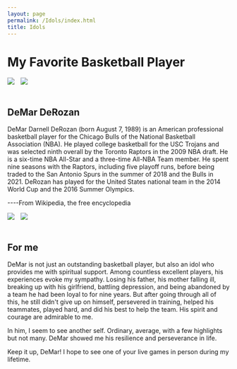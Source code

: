 ```yaml
---
layout: page
permalink: /Idols/index.html
title: Idols
---
```


# My Favorite Basketball Player

<div class="third">
<img style = "margin-right:1vw;" src="https://Deboo08.github.io/images/DDR2.jpg">
<img src="https://Deboo08.github.io/images/DDR4.jpg">
</div>
<br>

## DeMar DeRozan

DeMar Darnell DeRozan (born August 7, 1989) is an American professional basketball player for the Chicago Bulls of the National Basketball Association (NBA). He played college basketball for the USC Trojans and was selected ninth overall by the Toronto Raptors in the 2009 NBA draft. He is a six-time NBA All-Star and a three-time All-NBA Team member. He spent nine seasons with the Raptors, including five playoff runs, before being traded to the San Antonio Spurs in the summer of 2018 and the Bulls in 2021. DeRozan has played for the United States national team in the 2014 World Cup and the 2016 Summer Olympics.          

----From Wikipedia, the free encyclopedia

<div class="third">
<img style = "margin-right:1vw;" src="https://Deboo08.github.io/images/DDR1.jpg">
<img src="https://Deboo08.github.io/images/DDR3.jpg">
</div>
<br>

## For me

DeMar is not just an outstanding basketball player, but also an idol who provides me with spiritual support. Among countless excellent players, his experiences evoke my sympathy. Losing his father, his mother falling ill, breaking up with his girlfriend, battling depression, and being abandoned by a team he had been loyal to for nine years. But after going through all of this, he still didn't give up on himself, persevered in training, helped his teammates, played hard, and did his best to help the team. His spirit and courage are admirable to me.

In him, I seem to see another self. Ordinary, average, with a few highlights but not many. DeMar showed me his resilience and perseverance in life.

Keep it up, DeMar! I hope to see one of your live games in person during my lifetime.
